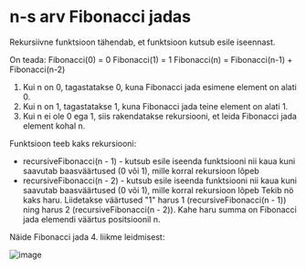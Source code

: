 # n-s arv Fibonacci jadas

Rekursiivne funktsioon tähendab, et funktsioon kutsub esile iseennast.

On teada:
Fibonacci(0) = 0
Fibonacci(1) = 1
Fibonacci(n) = Fibonacci(n-1) + Fibonacci(n-2)

1. Kui n on 0, tagastatakse 0, kuna Fibonacci jada esimene element on alati 0.
2. Kui n on 1, tagastatakse 1, kuna Fibonacci jada teine element on alati 1.
3. Kui n ei ole 0 ega 1, siis rakendatakse rekursiooni, et leida Fibonacci jada element kohal n. 

Funktsioon teeb kaks rekursiooni:
- recursiveFibonacci(n - 1) - kutsub esile iseenda funktsiooni nii kaua kuni saavutab baasväärtused (0 või 1), mille korral rekursioon lõpeb
- recursiveFibonacci(n - 2) - kutsub esile iseenda funktsiooni nii kaua kuni saavutab baasväärtused (0 või 1), mille korral rekursioon lõpeb
  Tekib nö kaks haru. Liidetakse väärtused "1" harus 1 (recursiveFibonacci(n - 1)) ning harus 2 (recursiveFibonacci(n - 2)). Kahe haru summa on Fibonacci jada elemendi väärtus positsioonil n.

Näide Fibonacci jada 4. liikme leidmisest:

![image](https://github.com/elsaneth/AA/assets/106624129/29f9782b-7f84-4885-b307-c66279fb20c3)

